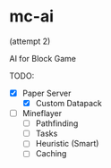 # mc-ai

(attempt 2)

AI for Block Game

TODO:

- [x] Paper Server
  - [x] Custom Datapack
- [ ] Mineflayer
  - [ ] Pathfinding
  - [ ] Tasks
   - [ ] Heuristic (Smart)
   - [ ] Caching
